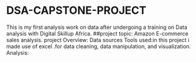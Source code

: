 # DSA-CAPSTONE-PROJECT
This is my first analysis work on data after undergoing a training on Data analysis with Digital Skillup Africa.
##project topic: Amazon E-commerce sales analysis.
project Overview:
Data sources 
Tools used:in this project i made use of excel .for data cleaning, data manipulation, and visualization.
Analysis:
